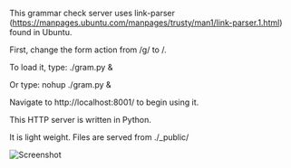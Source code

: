 This grammar check server uses link-parser (https://manpages.ubuntu.com/manpages/trusty/man1/link-parser.1.html) found in Ubuntu.

First, change the form action from /g/ to /.

To load it, type:
./gram.py &

Or type:
nohup ./gram.py &

Navigate to http://localhost:8001/ to begin using it.

This HTTP server is written in Python.

It is light weight. Files are served from ./_public/

![Screenshot](https://isellemails.com/MediaLight/XEhA2/LEBAteNO88.jpg/raw)
